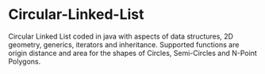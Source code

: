 # Circular-Linked-List
Circular Linked List coded in java with aspects of data structures, 2D geometry, generics, iterators and inheritance. 
Supported functions are origin distance and area for the shapes of Circles, Semi-Circles and N-Point Polygons.
